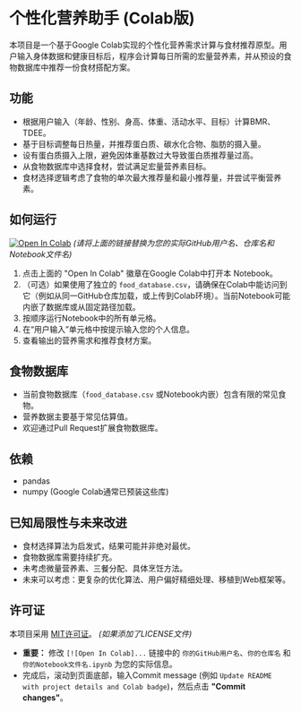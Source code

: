 # 个性化营养助手 (Colab版)

本项目是一个基于Google Colab实现的个性化营养需求计算与食材推荐原型。用户输入身体数据和健康目标后，程序会计算每日所需的宏量营养素，并从预设的食物数据库中推荐一份食材搭配方案。

## 功能
- 根据用户输入（年龄、性别、身高、体重、活动水平、目标）计算BMR、TDEE。
- 基于目标调整每日热量，并推荐蛋白质、碳水化合物、脂肪的摄入量。
- 设有蛋白质摄入上限，避免因体重基数过大导致蛋白质推荐量过高。
- 从食物数据库中选择食材，尝试满足宏量营养素目标。
- 食材选择逻辑考虑了食物的单次最大推荐量和最小推荐量，并尝试平衡营养素。

## 如何运行
[![Open In Colab](https://colab.research.google.com/assets/colab-badge.svg)](https://colab.research.google.com/github/你的GitHub用户名/你的仓库名/blob/main/你的Notebook文件名.ipynb) 
*(请将上面的链接替换为您的实际GitHub用户名、仓库名和Notebook文件名)*

1. 点击上面的 "Open In Colab" 徽章在Google Colab中打开本 Notebook。
2. （可选）如果使用了独立的 `food_database.csv`，请确保在Colab中能访问到它（例如从同一GitHub仓库加载，或上传到Colab环境）。当前Notebook可能内嵌了数据库或从固定路径加载。
3. 按顺序运行Notebook中的所有单元格。
4. 在“用户输入”单元格中按提示输入您的个人信息。
5. 查看输出的营养需求和推荐食材方案。

## 食物数据库
- 当前食物数据库（`food_database.csv` 或Notebook内嵌）包含有限的常见食物。
- 营养数据主要基于常见估算值。
- 欢迎通过Pull Request扩展食物数据库。

## 依赖
- pandas
- numpy
(Google Colab通常已预装这些库)

## 已知局限性与未来改进
- 食材选择算法为启发式，结果可能并非绝对最优。
- 食物数据库需要持续扩充。
- 未考虑微量营养素、三餐分配、具体烹饪方法。
- 未来可以考虑：更复杂的优化算法、用户偏好精细处理、移植到Web框架等。

## 许可证
本项目采用 [MIT许可证](LICENSE)。 
*(如果添加了LICENSE文件)*
  *   **重要：** 修改 `[![Open In Colab]...` 链接中的 `你的GitHub用户名`、`你的仓库名` 和 `你的Notebook文件名.ipynb` 为您的实际信息。
  *   完成后，滚动到页面底部，输入Commit message (例如 `Update README with project details and Colab badge`)，然后点击 **"Commit changes"**。
